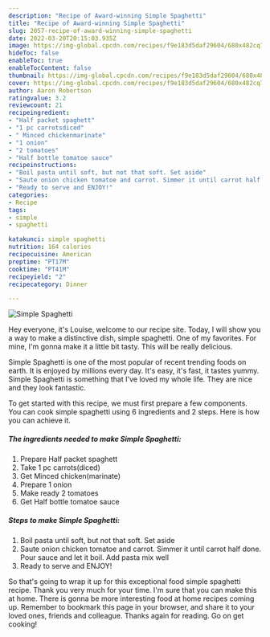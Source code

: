 ```yaml
---
description: "Recipe of Award-winning Simple Spaghetti"
title: "Recipe of Award-winning Simple Spaghetti"
slug: 2057-recipe-of-award-winning-simple-spaghetti
date: 2022-03-20T20:15:03.935Z
image: https://img-global.cpcdn.com/recipes/f9e183d5daf29604/680x482cq70/simple-spaghetti-recipe-main-photo.jpg
hideToc: false
enableToc: true
enableTocContent: false
thumbnail: https://img-global.cpcdn.com/recipes/f9e183d5daf29604/680x482cq70/simple-spaghetti-recipe-main-photo.jpg
cover: https://img-global.cpcdn.com/recipes/f9e183d5daf29604/680x482cq70/simple-spaghetti-recipe-main-photo.jpg
author: Aaron Robertson
ratingvalue: 3.2
reviewcount: 21
recipeingredient:
- "Half packet spaghett"
- "1 pc carrotsdiced"
- " Minced chickenmarinate"
- "1 onion"
- "2 tomatoes"
- "Half bottle tomatoe sauce"
recipeinstructions:
- "Boil pasta until soft, but not that soft. Set aside"
- "Saute onion chicken tomatoe and carrot. Simmer it until carrot half done. Pour sauce and let it boil. Add pasta mix well"
- "Ready to serve and ENJOY!"
categories:
- Recipe
tags:
- simple
- spaghetti

katakunci: simple spaghetti 
nutrition: 164 calories
recipecuisine: American
preptime: "PT17M"
cooktime: "PT41M"
recipeyield: "2"
recipecategory: Dinner

---
```



![Simple Spaghetti](https://img-global.cpcdn.com/recipes/f9e183d5daf29604/680x482cq70/simple-spaghetti-recipe-main-photo.jpg)

Hey everyone, it's Louise, welcome to our recipe site. Today, I will show you a way to make a distinctive dish, simple spaghetti. One of my favorites. For mine, I'm gonna make it a little bit tasty. This will be really delicious.

Simple Spaghetti is one of the most popular of recent trending foods on earth. It is enjoyed by millions every day. It's easy, it's fast, it tastes yummy. Simple Spaghetti is something that I've loved my whole life. They are nice and they look fantastic.




To get started with this recipe, we must first prepare a few components. You can cook simple spaghetti using 6 ingredients and 2 steps. Here is how you can achieve it.

<!--inarticleads1-->

##### The ingredients needed to make Simple Spaghetti:

1. Prepare Half packet spaghett
1. Take 1 pc carrots(diced)
1. Get  Minced chicken(marinate)
1. Prepare 1 onion
1. Make ready 2 tomatoes
1. Get Half bottle tomatoe sauce




<!--inarticleads2-->

##### Steps to make Simple Spaghetti:

1. Boil pasta until soft, but not that soft. Set aside
1. Saute onion chicken tomatoe and carrot. Simmer it until carrot half done. Pour sauce and let it boil. Add pasta mix well
1. Ready to serve and ENJOY!



So that's going to wrap it up for this exceptional food simple spaghetti recipe. Thank you very much for your time. I'm sure that you can make this at home. There is gonna be more interesting food at home recipes coming up. Remember to bookmark this page in your browser, and share it to your loved ones, friends and colleague. Thanks again for reading. Go on get cooking!
